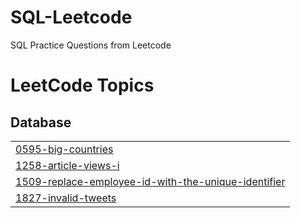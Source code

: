 # SQL-Leetcode
SQL Practice Questions from Leetcode

<!---LeetCode Topics Start-->
# LeetCode Topics
## Database
|  |
| ------- |
| [0595-big-countries](https://github.com/sayalipawar18/SQL-Leetcode/tree/master/0595-big-countries) |
| [1258-article-views-i](https://github.com/sayalipawar18/SQL-Leetcode/tree/master/1258-article-views-i) |
| [1509-replace-employee-id-with-the-unique-identifier](https://github.com/sayalipawar18/SQL-Leetcode/tree/master/1509-replace-employee-id-with-the-unique-identifier) |
| [1827-invalid-tweets](https://github.com/sayalipawar18/SQL-Leetcode/tree/master/1827-invalid-tweets) |
<!---LeetCode Topics End-->
